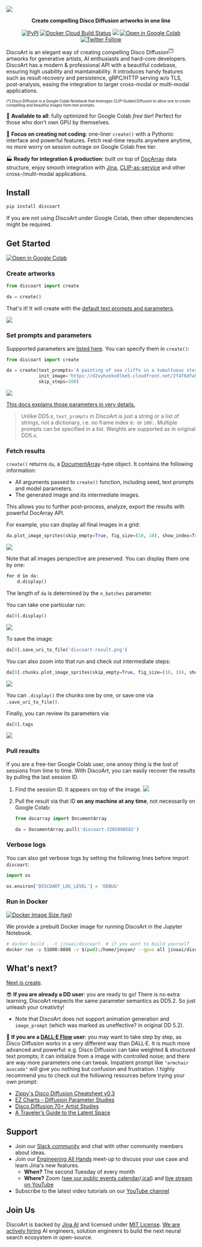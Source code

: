 ![](.github/banner.png)

<p align="center">
<b>Create compelling Disco Diffusion artworks in one line</b>
</p>

<p align=center>
<a href="https://pypi.org/project/discoart/"><img src="https://img.shields.io/pypi/v/discoart?style=flat-square&amp;label=Release" alt="PyPI"></a>
<a href="https://hub.docker.com/repository/docker/jinaai/discoart"><img alt="Docker Cloud Build Status" src="https://img.shields.io/docker/cloud/build/jinaai/discoart?logo=docker&logoColor=white&style=flat-square"></a>
<a href="https://slack.jina.ai"><img src="https://img.shields.io/badge/Slack-3.1k-blueviolet?logo=slack&amp;logoColor=white&style=flat-square"></a>
<a href="https://colab.research.google.com/github/jina-ai/discoart/blob/main/discoart.ipynb"><img src="https://img.shields.io/badge/Open-in%20Colab-brightgreen?logo=google-colab&style=flat-square" alt="Open in Google Colab"/></a>
<a href="https://twitter.com/hxiao/status/1542967938369687552?s=20&t=DO27EKNMADzv4WjHLQiPFA"><img alt="Twitter Follow" src="https://img.shields.io/twitter/follow/hxiao?label=gallery&style=social"></a> 
</p>

DiscoArt is an elegant way of creating compelling Disco Diffusion<sup><a href="#example-application">[*]</a></sup> artworks for generative artists, AI enthusiasts and hard-core developers. DiscoArt has a modern & professional API with a beautiful codebase, ensuring high usability and maintainability. It introduces handy features such as result recovery and persistence, gRPC/HTTP serving w/o TLS, post-analysis, easing the integration to larger cross-modal or multi-modal applications.

<sub><sup><a id="example-application">[*]</a> 
Disco Diffusion is a Google Colab Notebook that leverages CLIP-Guided Diffusion to allow one to create compelling and beautiful images from text prompts.
</sup></sub>

👼 **Available to all**: fully optimized for Google Colab *free tier*! Perfect for those who don't own GPU by themselves.

🎨 **Focus on creating not coding**: one-liner `create()` with a Pythonic interface and powerful features. Fetch real-time results anywhere anytime, no more worry on session outrage on Google Colab free tier.

🏭 **Ready for integration & production**: built on top of [DocArray](https://github.com/jina-ai/docarray) data structure, enjoy smooth integration with [Jina](https://github.com/jina-ai/jina), [CLIP-as-service](https://github.com/jina-ai/clip-as-service) and other cross-/multi-modal applications.

## Install

```bash
pip install discoart
```

If you are not using DiscoArt under Google Colab, then other dependencies might be required.

## Get Started

<a href="https://colab.research.google.com/github/jina-ai/discoart/blob/main/discoart.ipynb"><img src="https://img.shields.io/badge/Open-in%20Colab-brightgreen?logo=google-colab&style=flat-square" alt="Open in Google Colab"/></a>

### Create artworks

```python
from discoart import create

da = create()
```

That's it! It will create with the [default text prompts and parameters](./discoart/resources/default.yml).

![](.github/create-demo.gif)

### Set prompts and parameters

Suppported parameters are [listed here](./discoart/resources/default.yml). You can specify them in `create()`:

```python
from discoart import create

da = create(text_prompts='A painting of sea cliffs in a tumultuous storm, Trending on ArtStation.',
            init_image='https://d2vyhzeko0lke5.cloudfront.net/2f4f6dfa5a05e078469ebe57e77b72f0.png',
            skip_steps=100)
```

![](.github/parameter-demo.gif)


[This docs explains those parameters in very details.](https://docs.google.com/document/d/1l8s7uS2dGqjztYSjPpzlmXLjl5PM3IGkRWI3IiCuK7g/mobilebasic)

> Unlike DD5.x, `text_prompts` in DiscoArt is just a string or a list of strings, not a dictionary, i.e. no frame index `0:` or `100:`. Multiple prompts can be specified in a list. Weights are supported as in original DD5.x.

### Fetch results

`create()` returns `da`, a [DocumentArray](https://docarray.jina.ai/fundamentals/documentarray/)-type object. It contains the following information:
- All arguments passed to `create()` function, including seed, text prompts and model parameters.
- The generated image and its intermediate images.

This allows you to further post-process, analyze, export the results with powerful DocArray API.

For example, you can display all final images in a grid:

```python
da.plot_image_sprites(skip_empty=True, fig_size=(10, 10), show_index=True)
```
![](.github/all-results.png)

Note that all images perspective are preserved. You can display them one by one:

```python
for d in da:
    d.display()
```

The length of `da` is determined by the `n_batches` parameter.

You can take one particular run:

```python
da[0].display()
```

![](.github/display.png)

To save the image:

```python
da[0].save_uri_to_file('discoart-result.png')
```

You can also zoom into that run and check out intermediate steps:

```python
da[0].chunks.plot_image_sprites(skip_empty=True, fig_size=(10, 10), show_index=True)
```
![](.github/chunks.png)

You can `.display()` the chunks one by one, or save one via `.save_uri_to_file()`.

Finally, you can review its parameters via:

```python
da[0].tags
```
![](.github/tags.png)

### Pull results

If you are a free-tier Google Colab user, one annoy thing is the lost of sessions from time to time. With DiscoArt, you can easily recover the results by pulling the last session ID.

1. Find the session ID. It appears on top of the image. 
![](.github/session-id.png)

2. Pull the result via that ID **on any machine at any time**, not necessarily on Google Colab:
    ```python
    from docarray import DocumentArray

    da = DocumentArray.pull('discoart-3205998582')
    ```


### Verbose logs

You can also get verbose logs by setting the following lines before import `discoart`:

```python
import os

os.environ['DISCOART_LOG_LEVEL'] = 'DEBUG'
```

### Run in Docker

[![Docker Image Size (tag)](https://img.shields.io/docker/image-size/jinaai/discoart/latest?logo=docker&logoColor=white&style=flat-square)](https://hub.docker.com/repository/docker/jinaai/discoart)

We provide a prebuilt Docker image for running DiscoArt in the Jupyter Notebook. 

```bash
# docker build . -t jinaai/discoart  # if you want to build yourself
docker run -p 51000:8888 -v $(pwd):/home/jovyan/ --gpus all jinaai/discoart
```



## What's next?

[Next is create](https://colab.research.google.com/github/jina-ai/discoart/blob/main/discoart.ipynb).

😎 **If you are already a DD user**: you are ready to go! There is no extra learning, DiscoArt respects the same parameter semantics as DD5.2. So just unleash your creativity!
- Note that DiscoArt does not support animation generation and `image_prompt` (which was marked as uneffective? in original DD 5.2).

👶 **If you are a [DALL·E Flow](https://github.com/jina-ai/dalle-flow/) user**: you may want to take step by step, as Disco Diffusion works in a very different way than DALL·E. It is much more advanced and powerful: e.g. Disco Diffusion can take weighted & structured text prompts; it can initialize from a image with controlled noise; and there are way more parameters one can tweak. Impatient prompt like `"armchair avocado"` will give you nothing but confusion and frustration. I highly recommend you to check out the following resources before trying your own prompt:
- [Zippy's Disco Diffusion Cheatsheet v0.3](https://docs.google.com/document/d/1l8s7uS2dGqjztYSjPpzlmXLjl5PM3IGkRWI3IiCuK7g/mobilebasic)
- [EZ Charts - Diffusion Parameter Studies](https://docs.google.com/document/d/1ORymHm0Te18qKiHnhcdgGp-WSt8ZkLZvow3raiu2DVU/edit#)
- [Disco Diffusion 70+ Artist Studies](https://weirdwonderfulai.art/resources/disco-diffusion-70-plus-artist-studies/)
- [A Traveler’s Guide to the Latent Space](https://sweet-hall-e72.notion.site/A-Traveler-s-Guide-to-the-Latent-Space-85efba7e5e6a40e5bd3cae980f30235f#e122e748b86e4fc0ad6a7a50e46d6e10)

<!-- start support-pitch -->
## Support

- Join our [Slack community](https://slack.jina.ai) and chat with other community members about ideas.
- Join our [Engineering All Hands](https://youtube.com/playlist?list=PL3UBBWOUVhFYRUa_gpYYKBqEAkO4sxmne) meet-up to discuss your use case and learn Jina's new features.
    - **When?** The second Tuesday of every month
    - **Where?**
      Zoom ([see our public events calendar](https://calendar.google.com/calendar/embed?src=c_1t5ogfp2d45v8fit981j08mcm4%40group.calendar.google.com&ctz=Europe%2FBerlin)/[.ical](https://calendar.google.com/calendar/ical/c_1t5ogfp2d45v8fit981j08mcm4%40group.calendar.google.com/public/basic.ics))
      and [live stream on YouTube](https://youtube.com/c/jina-ai)
- Subscribe to the latest video tutorials on our [YouTube channel](https://youtube.com/c/jina-ai)

## Join Us

DiscoArt is backed by [Jina AI](https://jina.ai) and licensed under [MIT License](./LICENSE). [We are actively hiring](https://jobs.jina.ai) AI engineers, solution engineers to build the next neural search ecosystem in open-source.

<!-- end support-pitch -->
